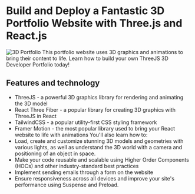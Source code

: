 # Build and Deploy a Fantastic 3D Portfolio Website with Three.js and React.js
![3D Portfolio](https://i.ibb.co/9ykhLtM/Thumbnail.png)
This portfolio website uses 3D graphics and animations to bring their content to life. Learn how to build your own ThreeJS 3D Developer Portfolio today! 

## Features and technology

- ThreeJS - a powerful 3D graphics library for rendering and animating the 3D model
- React Three Fiber - a popular library for creating 3D graphics with ThreeJS in React
- TailwindCSS - a popular utility-first CSS styling framework
- Framer Motion - the most popular library used to bring your React website to life with animations
You'll also learn how to:
- Load, create and customize stunning 3D models and geometries with various lights, as well as understand the 3D world with a camera and positioning of an object in space.
- Make your code reusable and scalable using Higher Order Components (HOCs) and other industry-standard best practices
- Implement sending emails through a form on the website
- Ensure responsiveness across all devices and improve your site's performance using Suspense and Preload.




